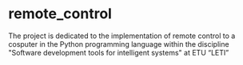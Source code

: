 # remote_control
The project is dedicated to the implementation of remote control to a cosputer in the Python programming language within the discipline "Software development tools for intelligent systems" at ETU “LETI”
